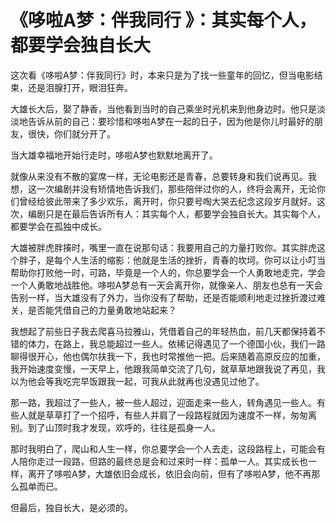 # 《哆啦A梦：伴我同行 》：其实每个人，都要学会独自长大

这次看《哆啦A梦：伴我同行》时，本来只是为了找一些童年的回忆，但当电影结束，还是泪腺打开，眼泪狂奔。 

大雄长大后，娶了静香，当他看到当时的自己乘坐时光机来到他身边时。他只是淡淡地告诉从前的自己：要珍惜和哆啦A梦在一起的日子，因为他是你儿时最好的朋友，很快，你们就分开了。 

当大雄幸福地开始行走时，哆啦A梦也默默地离开了。 

就像从来没有不散的宴席一样，无论电影还是青春，总要转身和我们说再见。我想，这一次编剧并没有矫情地告诉我们，那些陪伴过你的人，终将会离开，无论你们曾经给彼此带来了多少欢乐，离开时，你只要号啕大哭去纪念这段岁月就好。这次，编剧只是在最后告诉所有人：其实每个人，都要学会独自长大。其实每个人，都要学会在孤独中成长。 

大雄被胖虎胖揍时，嘴里一直在说那句话：我要用自己的力量打败你。其实胖虎这个胖子，是每个人生活的缩影：他就是生活的挫折，青春的坎坷。你可以让小叮当帮助你打败他一时，可路，毕竟是一个人的，你总要学会一个人勇敢地走完，学会一个人勇敢地战胜他。哆啦A梦总有一天会离开你，就像亲人、朋友也总有一天会告别一样，当大雄没有了外力，当你没有了帮助，还是否能顺利地走过挫折渡过难关，是否能凭借自己的力量勇敢地站起来？ 

我想起了前些日子我去爬喜马拉雅山，凭借着自己的年轻热血，前几天都保持着不错的体力，在路上，我总能超过一些人。依稀记得遇见了一个德国小伙，我们一路聊得很开心，他也偶尔扶我一下，我也时常推他一把。后来随着高原反应的加重，我开始速度变慢，一天早上，他跟我简单交流了几句，就草草地跟我说了再见，我以为他会等我吃完早饭跟我一起，可我从此就再也没遇见过他了。 

那一路，我超过了一些人，被一些人超过，迎面走来一些人，转角遇见一些人。有些人就是草草打了一个招呼，有些人并肩了一段路程就因为速度不一样，匆匆离别。到了山顶时我才发现，欢呼的，往往是孤身一人。 

那时我明白了，爬山和人生一样，你总要学会一个人去走，这段路程上，可能会有人陪你走过一段路，但路的最终总是会和过来时一样：孤单一人。其实成长也一样，离开了哆啦A梦，大雄依旧会成长，依旧会向前，但有了哆啦A梦，他不再那么孤单而已。 

但最后，独自长大，是必须的。